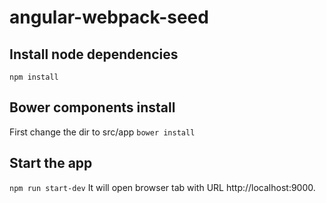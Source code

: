 # angular-webpack-seed

## Install node dependencies
```npm install```

## Bower components install
First change the dir to src/app
```bower install```

## Start the app ##
```npm run start-dev```
It will open browser tab with URL http://localhost:9000.

